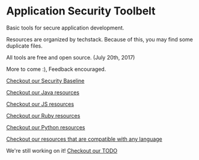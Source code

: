 # Application Security Toolbelt
Basic tools for secure application development.  

Resources are organized by techstack. Because of this, you may find some duplicate files.  

All tools are free and open source. (July 20th, 2017)

More to come :), Feedback encouraged.  

[Checkout our Security Baseline](security-baseline.md)

[Checkout our Java resources](Java)  

[Checkout our JS resources](JavaScript)  

[Checkout our Ruby resources](Ruby)  

[Checkout our Python resources](Python)  

[Checkout our resources that are compatible with any language](LanguageAgnostic)

We're still working on it! [Checkout our TODO](TODO.md)

